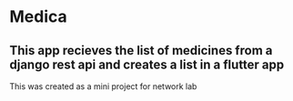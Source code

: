 # Medica

## This app recieves the list of medicines from a django rest api and creates a list in a flutter app

This was created as a mini project for network lab
